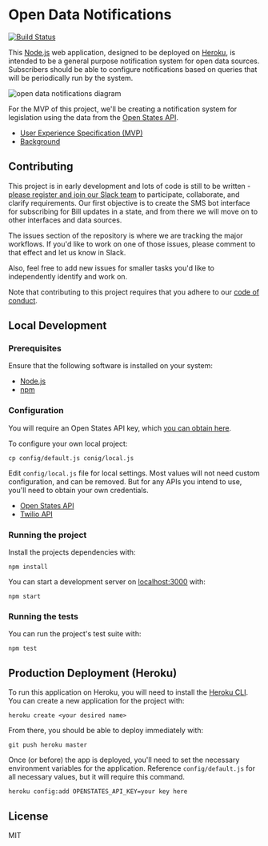 # Open Data Notifications

[![Build Status](https://travis-ci.org/Twilio-org/open-data-notifications.svg?branch=master)](https://travis-ci.org/Twilio-org/open-data-notifications)

This [Node.js](https://www.nodejs.org) web application, designed to be deployed on [Heroku](https://www.heroku.com), is intended to be a general purpose notification system for open data sources. Subscribers should be able to configure notifications based on queries that will be periodically run by the system.

![open data notifications diagram](https://odnotify.herokuapp.com/img/diagram.png)

For the MVP of this project, we'll be creating a notification system for legislation using the data from the [Open States API](http://docs.openstates.org/en/latest/index.html).

* [User Experience Specification (MVP)](docs/ux.md)
* [Background](docs/background.md)

## Contributing

This project is in early development and lots of code is still to be written - [please register and join our Slack team](https://www.twilio.org/developers) to participate, collaborate, and clarify requirements.  Our first objective is to create the SMS bot interface for subscribing for Bill updates in a state, and from there we will move on to other interfaces and data sources.

The issues section of the repository is where we are tracking the major workflows. If you'd like to work on one of those issues, please comment to that effect and let us know in Slack.

Also, feel free to add new issues for smaller tasks you'd like to independently identify and work on.

Note that contributing to this project requires that you adhere to our [code of conduct](CODE_OF_CONDUCT.md).

## Local Development

### Prerequisites

Ensure that the following software is installed on your system:

* [Node.js](https://www.nodejs.org) 
* [npm](https://www.npmjs.com/)

### Configuration

You will require an Open States API key, which [you can obtain here](https://openstates.org/api/register/).

To configure your own local project:

```
cp config/default.js conig/local.js
```

Edit `config/local.js` file for local settings. Most values will not need custom configuration, and can be removed. But for any APIs you intend to use, you'll need to obtain your own credentials.

* [Open States API](https://openstates.org/api/register/)
* [Twilio API](https://www.twilio.com/console)

### Running the project

Install the projects dependencies with:

```
npm install
```

You can start a development server on [localhost:3000](http://localhost:3000) with:

```
npm start
```

### Running the tests

You can run the project's test suite with:

```
npm test
```

## Production Deployment (Heroku)

To run this application on Heroku, you will need to install the [Heroku CLI](https://devcenter.heroku.com/articles/heroku-cli).  You can create a new application for the project with:

```
heroku create <your desired name>
```

From there, you should be able to deploy immediately with:

```
git push heroku master
```

Once (or before) the app is deployed, you'll need to set the necessary environment variables for the application. Reference `config/default.js` for all necessary values, but it will require this command.

```
heroku config:add OPENSTATES_API_KEY=your key here
```

## License

MIT
